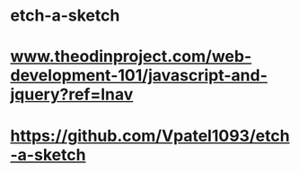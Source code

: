 # etch-a-sketch
# www.theodinproject.com/web-development-101/javascript-and-jquery?ref=lnav
# https://github.com/Vpatel1093/etch-a-sketch
